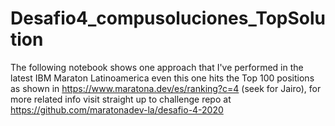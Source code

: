 # Desafio4_compusoluciones_TopSolution
The following notebook shows one approach that I've performed in the latest IBM Maraton Latinoamerica even this one hits the Top 100 positions as shown in https://www.maratona.dev/es/ranking?c=4 (seek for Jairo), for more related info visit straight up to challenge repo at https://github.com/maratonadev-la/desafio-4-2020
